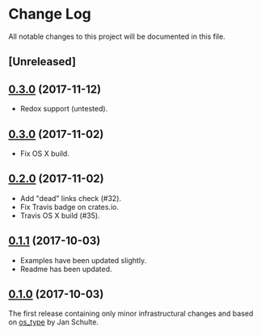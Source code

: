 # Change Log

All notable changes to this project will be documented in this file.

## [Unreleased]

## [0.3.0](https://github.com/darkeld3r/os_info/tree/v0.4.0) (2017-11-12)

- Redox support (untested).

## [0.3.0](https://github.com/darkeld3r/os_info/tree/v0.3.0) (2017-11-02)

- Fix OS X build.

## [0.2.0](https://github.com/darkeld3r/os_info/tree/v0.2.0) (2017-11-02)

- Add "dead" links check (#32).
- Fix Travis badge on crates.io. 
- Travis OS X build (#35).

## [0.1.1](https://github.com/darkeld3r/os_info/tree/v0.1.1) (2017-10-03)

- Examples have been updated slightly.
- Readme has been updated.

## [0.1.0](https://github.com/darkeld3r/os_info/tree/v0.1.0) (2017-10-03)

The first release containing only minor infrastructural changes and based on [os_type](https://github.com/schultyy/os_type) by Jan Schulte.
